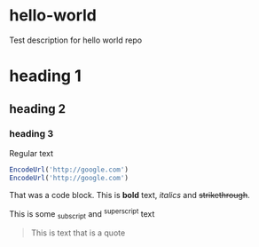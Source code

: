 # hello-world
Test description for hello world repo

# heading 1
## heading 2
### heading 3

Regular text

```Javascript
EncodeUrl('http://google.com')
EncodeUrl('http://google.com')
```

That was a code block.  This is **bold** text, *italics* and ~~strikethrough~~.

This is some <sub>subscript</sub> and <sup>superscript</sup> text

> This is text that is a quote
